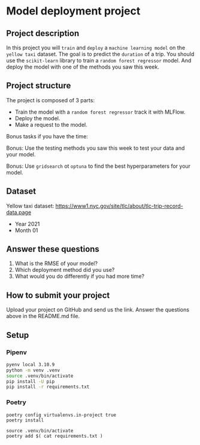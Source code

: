 # Model deployment project

## Project description

In this project you will `train` and `deploy` a `machine learning model` on the `yellow taxi` dataset. The goal is to predict the `duration` of a trip.
You should use the `scikit-learn` library to train a `random forest regressor` model.
And deploy the model with one of the methods you saw this week.

## Project structure

The project is composed of 3 parts:

- Train the model with a `random forest regressor` track it with MLFlow.
- Deploy the model.
- Make a request to the model.

Bonus tasks if you have the time:

Bonus: Use the testing methods you saw this week to test your data and your model.

Bonus: Use `gridsearch` ot `optuna` to find the best hyperparameters for your model.

## Dataset

Yellow taxi dataset: https://www1.nyc.gov/site/tlc/about/tlc-trip-record-data.page

- Year 2021
- Month 01


## Answer these questions

1. What is the RMSE of your model?
2. Which deployment method did you use?
3. What would you do differently if you had more time?


## How to submit your project

Upload your project on GitHub and send us the link. Answer the questions above in the README.md file.

## Setup
### Pipenv
```bash
pyenv local 3.10.9
python -m venv .venv
source .venv/bin/activate
pip install -U pip
pip install -r requirements.txt
```

### Poetry
```shell
poetry config virtualenvs.in-project true
poetry install
```


```shell
source .venv/bin/activate
poetry add $( cat requirements.txt ) 	
```